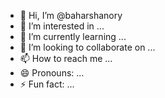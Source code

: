- 👋 Hi, I’m @baharshanory
- 👀 I’m interested in ...
- 🌱 I’m currently learning ...
- 💞️ I’m looking to collaborate on ...
- 📫 How to reach me ...
- 😄 Pronouns: ...
- ⚡ Fun fact: ...

<!---
baharshanory/baharshanory is a ✨ special ✨ repository because its `REA.
